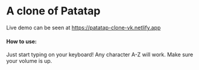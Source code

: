 # A clone of Patatap

Live demo can be seen at https://patatap-clone-vk.netlify.app 

#### How to use:

Just start typing on your keyboard! Any character A-Z will work. Make sure your volume is up.
